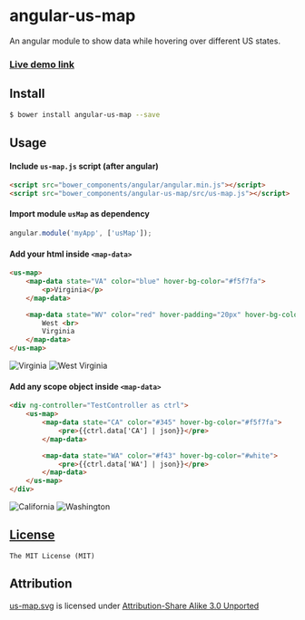 # angular-us-map
An angular module to show data while hovering over different US states.

### [Live demo link](https://rajasharan.github.io/angular-us-map)

## Install
```sh
$ bower install angular-us-map --save
```
 
## Usage
#### Include `us-map.js` script (after angular)
```html
<script src="bower_components/angular/angular.min.js"></script>
<script src="bower_components/angular-us-map/src/us-map.js"></script>
```

#### Import module `usMap` as dependency
```js
angular.module('myApp', ['usMap']);
```

#### Add your html inside `<map-data>`
```html
<us-map>
    <map-data state="VA" color="blue" hover-bg-color="#f5f7fa">
        <p>Virginia</p>
    </map-data>

    <map-data state="WV" color="red" hover-padding="20px" hover-bg-color="grey" hover-color="yellow">
        West <br>
        Virginia
    </map-data>
</us-map>
```
![Virginia](/pics/VA.png) ![West Virginia](/pics/WV.png)

#### Add any scope object inside `<map-data>`
```html
<div ng-controller="TestController as ctrl">
    <us-map>
        <map-data state="CA" color="#345" hover-bg-color="#f5f7fa">
            <pre>{{ctrl.data['CA'] | json}}</pre>
        </map-data>

        <map-data state="WA" color="#f43" hover-bg-color="#white">
            <pre>{{ctrl.data['WA'] | json}}</pre>
        </map-data>
    </us-map>
</div>
```
![California](/pics/CA.png) ![Washington](/pics/WA.png)

## [License](/LICENSE)
    The MIT License (MIT)
    
## Attribution
[us-map.svg](https://commons.wikimedia.org/wiki/File:Blank_US_Map_(states_only).svg) is licensed under [Attribution-Share Alike 3.0 Unported](https://creativecommons.org/licenses/by-sa/3.0/deed.en)
